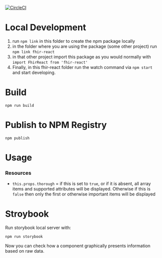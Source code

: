 [![CircleCI](https://circleci.com/gh/1uphealth/fhir-react/tree/master.svg?style=svg)](https://circleci.com/gh/1uphealth/fhir-react/tree/master)

# Local Development

1. run `npm link` in this folder to create the npm package locally
1. in the folder where you are using the package (some other project) run `npm link fhir-react`
1. in that other project import this package as you would normally with `import FhirReact from 'fhir-react'`
1. Finally, in this fhir-react folder run the watch command via `npm start` and start developing.

# Build

`npm run build`

# Publish to NPM Registry

`npm publish`

# Usage

### Resources

- `this.props.thorough` = if this is set to `true`, or if it is absent, all array items and supported attributes will be displayed. Otherwise if this is `false` then only the first or otherwise important items will be displayed

# Stroybook

Run storybook local server with:

`npm run storybook`

Now you can check how a component graphically presents information based on raw data.

